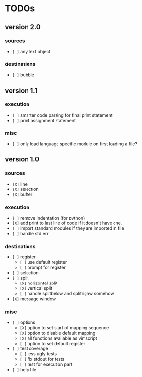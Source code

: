 # TODOs

## version 2.0

### sources

* `[ ]` any text object

### destinations

* `[ ]` bubble

## version 1.1

### execution

* `[ ]` smarter code parsing for final print statement
* `[ ]` print assignment statement

### misc

* `[ ]` only load language specific module on first loading a file?

## version 1.0

### sources

* `[X]` line
* `[X]` selection
* `[X]` buffer

### execution

* `[ ]` remove indentation (for python)
* `[X]` add print to last line of code if it doesn't have one.
* `[ ]` import standard modules if they are imported in file
* `[ ]` handle std err

### destinations

* `[ ]` register
    * `[ ]` use default register
    * `[ ]` prompt for register
* `[ ]` selection
* `[ ]` split
    * `[X]` horizontal split
    * `[X]` vertical split
    * `[ ]` handle splitbelow and splitrighw somehow
* `[X]` message window

### misc

* `[ ]` options
    * `[X]` option to set start of mapping sequence
    * `[X]` option to disable default mapping
    * `[X]` all functions available as vimscript
    * `[ ]` option to set default register
* `[ ]` test coverage
    * `[ ]` less ugly tests
    * `[ ]` fix stdout for tests
    * `[ ]` test for execution part
* `[ ]` help file
